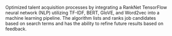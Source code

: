 Optimized talent acquisition processes by integrating a RankNet TensorFlow neural network (NLP) utilizing TF-IDF, BERT, GloVE, and Word2vec into a machine learning pipeline. The algorithm lists and ranks job candidates based on search terms and has the ability to refine future results based on feedback.
